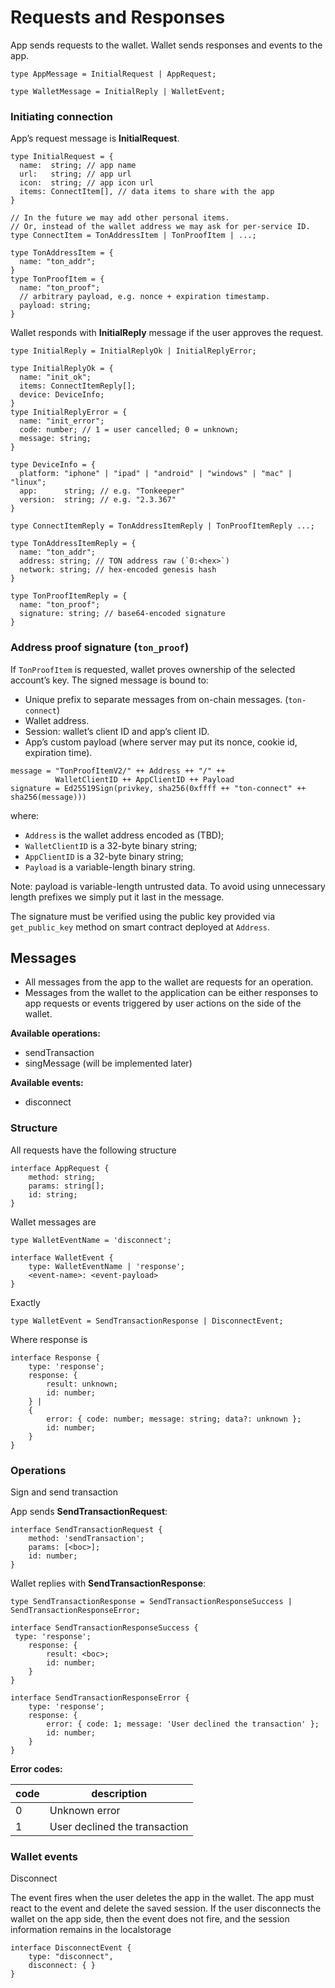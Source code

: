# Requests and Responses

App sends requests to the wallet. Wallet sends responses and events to the app.

```tsx
type AppMessage = InitialRequest | AppRequest;

type WalletMessage = InitialReply | WalletEvent;
```

### Initiating connection

App’s request message is **InitialRequest**.

```tsx
type InitialRequest = {
  name:  string; // app name
  url:   string; // app url
  icon:  string; // app icon url
  items: ConnectItem[], // data items to share with the app
}

// In the future we may add other personal items.
// Or, instead of the wallet address we may ask for per-service ID.
type ConnectItem = TonAddressItem | TonProofItem | ...;

type TonAddressItem = {
  name: "ton_addr";
}
type TonProofItem = {
  name: "ton_proof";
  // arbitrary payload, e.g. nonce + expiration timestamp.
  payload: string;
}
```

Wallet responds with **InitialReply** message if the user approves the request. 

```tsx
type InitialReply = InitialReplyOk | InitialReplyError;

type InitialReplyOk = {
  name: "init_ok";
  items: ConnectItemReply[];
  device: DeviceInfo;
}
type InitialReplyError = {
  name: "init_error";
  code: number; // 1 = user cancelled; 0 = unknown;
  message: string;
}

type DeviceInfo = {
  platform: "iphone" | "ipad" | "android" | "windows" | "mac" | "linux";
  app:      string; // e.g. "Tonkeeper"  
  version:  string; // e.g. "2.3.367"
}

type ConnectItemReply = TonAddressItemReply | TonProofItemReply ...;

type TonAddressItemReply = {
  name: "ton_addr";
  address: string; // TON address raw (`0:<hex>`)
  network: string; // hex-encoded genesis hash
}

type TonProofItemReply = {
  name: "ton_proof";
  signature: string; // base64-encoded signature
}
```

### Address proof signature (`ton_proof`)

If `TonProofItem` is requested, wallet proves ownership of the selected account’s key. The signed message is bound to:

- Unique prefix to separate messages from on-chain messages. (`ton-connect`)
- Wallet address.
- Session: wallet’s client ID and app’s client ID.
- App’s custom payload (where server may put its nonce, cookie id, expiration time).

```
message = "TonProofItemV2/" ++ Address ++ "/" ++ 
          WalletClientID ++ AppClientID ++ Payload
signature = Ed25519Sign(privkey, sha256(0xffff ++ "ton-connect" ++ sha256(message)))
```

where:

* `Address` is the wallet address encoded as (TBD);
* `WalletClientID` is a 32-byte binary string;
* `AppClientID` is a 32-byte binary string;
* `Payload` is a variable-length binary string.

Note: payload is variable-length untrusted data. To avoid using unnecessary length prefixes we simply put it last in the message.

The signature must be verified using the public key provided via `get_public_key` method on smart contract deployed at `Address`.


## Messages

- All messages from the app to the wallet are requests for an operation.
- Messages from the wallet to the application can be either responses to app requests or events triggered by user actions on the side of the wallet.

**Available operations:**

- sendTransaction
- singMessage (will be implemented later)

**Available events:**

- disconnect

### Structure

All requests have the following structure

```tsx
interface AppRequest {
	method: string;
	params: string[];
	id: string;
}
```

Wallet messages are

```tsx
type WalletEventName = 'disconnect';

interface WalletEvent {
	type: WalletEventName | 'response';
	<event-name>: <event-payload>
}
```

Exactly

```tsx
type WalletEvent = SendTransactionResponse | DisconnectEvent;
```

Where response is

```tsx
interface Response {
	type: 'response';
	response: {
		result: unknown;
		id: number;
	} |
	{
		error: { code: number; message: string; data?: unknown };
		id: number;
	}
}
```

### Operations

Sign and send transaction

App sends **SendTransactionRequest**:

```tsx
interface SendTransactionRequest {
	method: 'sendTransaction';
	params: [<boc>];
	id: number;
}
```

Wallet replies with **SendTransactionResponse**:

```tsx
type SendTransactionResponse = SendTransactionResponseSuccess | SendTransactionResponseError; 

interface SendTransactionResponseSuccess {
 type: 'response';
	response: {
		result: <boc>;
		id: number;
	}
}

interface SendTransactionResponseError {
	type: 'response';
	response: {
		error: { code: 1; message: 'User declined the transaction' };
		id: number;
	}
}
```

**Error codes:**

| code | description |
| --- | --- |
| 0 | Unknown error |
| 1 | User declined the transaction |

### Wallet events

Disconnect

The event fires when the user deletes the app in the wallet. The app must react to the event and delete the saved session. If the user disconnects the wallet on the app side, then the event does not fire, and the session information remains in the localstorage

```tsx
interface DisconnectEvent {
	type: "disconnect",
	disconnect: { }
}
```

